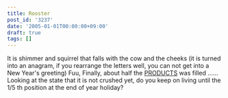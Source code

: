 ```yaml
---
title: Rooster
post_id: '3237'
date: '2005-01-01T00:00:00+09:00'
draft: true
tags: []
---
```


It is shimmer and squirrel that falls with the cow and the cheeks (it is turned into an anagram, if you rearrange the letters well, you can not get into a New Year's greeting) Fuu, Finally, about half the [PRODUCTS](/category/products) was filled ...... Looking at the state that it is not crushed yet, do you keep on living until the 1/5 th position at the end of year holiday?

